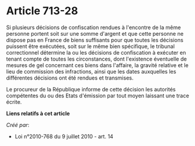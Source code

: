 # Article 713-28

Si plusieurs décisions de confiscation rendues à l'encontre de la même personne portent soit sur une somme d'argent et que
cette personne ne dispose pas en France de biens suffisants pour que toutes les décisions puissent être exécutées, soit sur
le même bien spécifique, le tribunal correctionnel détermine la ou les décisions de confiscation à exécuter en tenant compte
de toutes les circonstances, dont l'existence éventuelle de mesures de gel concernant ces biens dans l'affaire, la gravité
relative et le lieu de commission des infractions, ainsi que les dates auxquelles les différentes décisions ont été rendues
et transmises. 

Le procureur de la République informe de cette décision les autorités compétentes du ou des Etats d'émission par tout moyen
laissant une trace écrite.

**Liens relatifs à cet article**

_Créé par_:

  - Loi n°2010-768 du 9 juillet 2010 - art. 14
